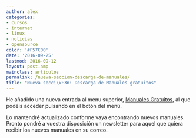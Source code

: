 ```yaml
---
author: alex
categories:
- cursos
- internet
- linux
- noticias
- opensource
color: '#F57C00'
date: '2016-09-25'
lastmod: 2016-09-12
layout: post.amp
mainclass: articulos
permalink: /nueva-seccion-descarga-de-manuales/
title: "Nueva secci\xF3n: Descarga de Manuales gratuitos"
---
```


He añadido una nueva entrada al menu superior, [Manuales Gratuitos][1], al que podéis acceder pulsando en el botón del menú.

Lo mantendré actualizado conforme vaya encontrando nuevos manuales. Pronto pondré a vuestra disposición un newsletter para aquel que quiera recibir los nuevos manuales en su correo.

 [1]: https://elbauldelprogramador.com/manuales-gratuitos/
